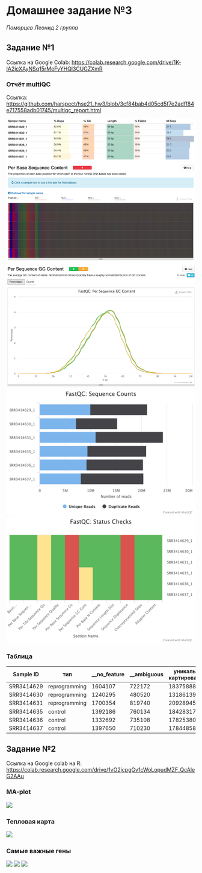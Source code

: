 # Домашнее задание №3
###### Поморцев Леонид 2 группа

## Задание №1
Ссылка на Google Сolab: https://colab.research.google.com/drive/1K-IA2jcXAyNSq15rMeFvYHQl3CUGZXmR

### Отчёт multiQC
Ссылка: https://github.com/harspect/hse21_hw3/blob/3cf84bab4d05cd5f7e2adff84e717558adb01745/multiqc_report.html

![](img/1.png)
![](img/2.png)
![](img/3.png)
![](img/4.png)
![](img/5.png)

### Таблица
Sample ID | тип | __no_feature | __ambiguous | уникально-картированные | общее кол-во |
 --- |--- |--- |--- |--- | ---
SRR3414629 | reprogramming | 1604107 | 722172 | 18375888 | 16049609 |
SRR3414630 | reprogramming | 1240295 | 480520 | 13186139 | 11465324 |
SRR3414631 | reprogramming | 1700354 | 819740 | 20928945 | 18408851 |
SRR3414635 | control | 1392186 | 760134 | 18428317 | 16275997 |
SRR3414636 | control | 1332692 | 735108 | 17825380 | 15757580 |
SRR3414637 | control | 1397650 | 710230 | 17844858 | 15736978 |

## Задание №2
Ссылка на Google colab на R: https://colab.research.google.com/drive/1vO2jcpgGv1cWoLopudMZF_QcAleG2AAu

### MA-plot
![](img/#.png)

### Тепловая карта
![](img/#.png)

### Самые важные гены
![](img/#.png)
![](img/#.png)
![](img/#.png)
